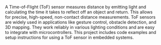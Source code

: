 A Time-of-Flight (ToF) sensor measures distance by emitting light and calculating the time it takes to reflect off an object and return. This allows for precise, high-speed, non-contact distance measurements. ToF sensors are widely used in applications like gesture control, obstacle detection, and 3D mapping. They work reliably in various lighting conditions and are easy to integrate with microcontrollers. This project includes code examples and setup instructions for using a ToF sensor in embedded systems.

